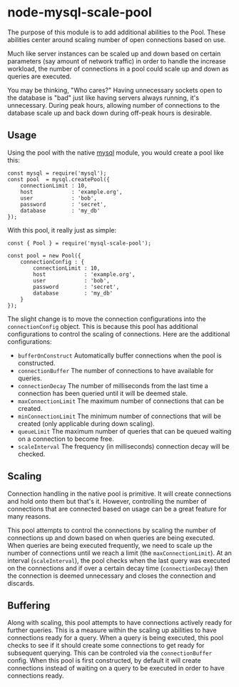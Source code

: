 # node-mysql-scale-pool

The purpose of this module is to add additional abilities to the Pool. These
abilities center around scaling number of open connections based on use.

Much like server instances can be scaled up and down based on certain parameters
(say amount of network traffic) in order to handle the increase workload, the
number of connections in a pool could scale up and down as queries are executed.

You may be thinking, "Who cares?" Having unnecessary sockets open to the database
is "bad" just like having servers always running, it's unnecessary. During peak
hours, allowing number of connections to the database scale up and back down during
off-peak hours is desirable.

## Usage

Using the pool with the native [mysql][] module, you would create a pool like this:

    const mysql = require('mysql');
    const pool  = mysql.createPool({
        connectionLimit : 10,
        host            : 'example.org',
        user            : 'bob',
        password        : 'secret',
        database        : 'my_db'
    });

With this pool, it really just as simple:

    const { Pool } = require('mysql-scale-pool');

    const pool = new Pool({
        connectionConfig : {
            connectionLimit : 10,
            host            : 'example.org',
            user            : 'bob',
            password        : 'secret',
            database        : 'my_db'
        }
    });

The slight change is to move the connection configurations into the `connectionConfig`
object. This is because this pool has additional configurations to control the scaling
of connections. Here are the additional configurations:

- `bufferOnConstruct` Automatically buffer connections when the pool is constructed.
- `connectionBuffer` The number of connections to have available for queries.
- `connectionDecay` The number of milliseconds from the last time a connection has been queried until it will be deemed stale.
- `maxConnectionLimit` The maximum number of connections that can be created.
- `minConnectionLimit` The minimum number of connections that will be created (only applicable during down scaling).
- `queueLimit` The maximum number of queries that can be queued waiting on a connection to become free.
- `scaleInterval` The frequency (in milliseconds) connection decay will be checked.

## Scaling

Connection handling in the native pool is primitive. It will create connections
and hold onto them but that's it. However, controlling the number of connections
that are connected based on usage can be a great feature for many reasons.

This pool attempts to control the connections by scaling the number of connections
up and down based on when queries are being executed. When queries are being executed
frequently, we need to scale up the number of connections until we reach a limit (the
`maxConnectionLimit`). At an interval (`scaleInterval`), the pool checks when the last
query was executed on the connections and if over a certain decay time (`connectionDecay`)
then the connection is deemed unnecessary and closes the connection and discards.

## Buffering

Along with scaling, this pool attempts to have connections actively ready for further queries.
This is a measure within the scaling up abilities to have connections ready for a query.
When a query is being executed, this pool checks to see if it should create some connections to
get ready for subsequent querying. This can be controled via the `connectionBuffer` config. When
this pool is first constructed, by default it will create connections instead of waiting on a
query to be executed in order to have connections ready.

 [mysql]: https://www.npmjs.com/package/mysql "mysql"
